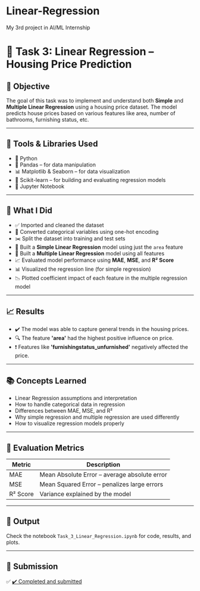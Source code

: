 # Linear-Regression
My 3rd project in AI/ML Internship

# 🏡 Task 3: Linear Regression – Housing Price Prediction

## 📌 Objective
The goal of this task was to implement and understand both **Simple** and **Multiple Linear Regression** using a housing price dataset. The model predicts house prices based on various features like area, number of bathrooms, furnishing status, etc.

---

## 🔧 Tools & Libraries Used
- 🐍 Python  
- 📘 Pandas – for data manipulation  
- 📊 Matplotlib & Seaborn – for data visualization  
- 🤖 Scikit-learn – for building and evaluating regression models  
- 📓 Jupyter Notebook

---

## 🧠 What I Did
- ✅ Imported and cleaned the dataset  
- 🔄 Converted categorical variables using one-hot encoding  
- ✂️ Split the dataset into training and test sets  
- 🧮 Built a **Simple Linear Regression** model using just the `area` feature  
- 🧠 Built a **Multiple Linear Regression** model using all features  
- 📈 Evaluated model performance using **MAE**, **MSE**, and **R² Score**  
- 📊 Visualized the regression line (for simple regression)  
- 📉 Plotted coefficient impact of each feature in the multiple regression model  

---

## 📈 Results
- ✔️ The model was able to capture general trends in the housing prices.
- 🔍 The feature **'area'** had the highest positive influence on price.
- ❗️ Features like **'furnishingstatus_unfurnished'** negatively affected the price.

---

## 📚 Concepts Learned
- Linear Regression assumptions and interpretation  
- How to handle categorical data in regression  
- Differences between MAE, MSE, and R²  
- Why simple regression and multiple regression are used differently  
- How to visualize regression models properly

---

## 🧪 Evaluation Metrics

| Metric | Description |
|--------|-------------|
| MAE | Mean Absolute Error – average absolute error |
| MSE | Mean Squared Error – penalizes large errors |
| R² Score | Variance explained by the model |

---

## 📂 Output
Check the notebook `Task_3_Linear_Regression.ipynb` for code, results, and plots.

---

## 🚀 Submission
✅ [✔️ Completed and submitted](https://forms.gle/8Gm83s53KbyXs3Ne9)

